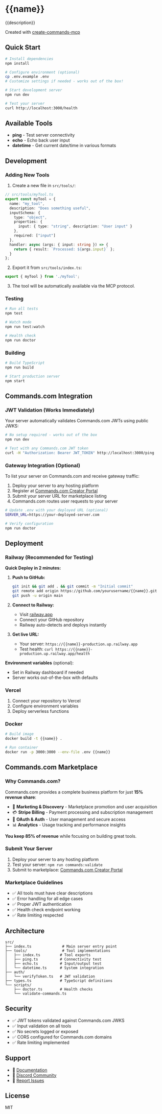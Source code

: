 # {{name}}

{{description}}

Created with [create-commands-mcp](https://www.npmjs.com/package/create-commands-mcp)

## Quick Start

```bash
# Install dependencies
npm install

# Configure environment (optional)
cp .env.example .env
# Customize settings if needed - works out of the box!

# Start development server
npm run dev

# Test your server
curl http://localhost:3000/health
```

## Available Tools

- **ping** - Test server connectivity
- **echo** - Echo back user input  
- **datetime** - Get current date/time in various formats

## Development

### Adding New Tools

1. Create a new file in `src/tools/`:

```typescript
// src/tools/myTool.ts
export const myTool = {
  name: "my_tool",
  description: "Does something useful",
  inputSchema: {
    type: "object",
    properties: {
      input: { type: "string", description: "User input" }
    },
    required: ["input"]
  },
  handler: async (args: { input: string }) => {
    return { result: `Processed: ${args.input}` };
  }
};
```

2. Export it from `src/tools/index.ts`:

```typescript
export { myTool } from './myTool';
```

3. The tool will be automatically available via the MCP protocol.

### Testing

```bash
# Run all tests
npm test

# Watch mode
npm run test:watch

# Health check
npm run doctor
```

### Building

```bash
# Build TypeScript
npm run build

# Start production server
npm start
```

## Commands.com Integration

### JWT Validation (Works Immediately)

Your server automatically validates Commands.com JWTs using public JWKS:

```bash
# No setup required - works out of the box
npm run dev

# Test with any Commands.com JWT token
curl -H "Authorization: Bearer JWT_TOKEN" http://localhost:3000/ping
```

### Gateway Integration (Optional)

To list your server on Commands.com and receive gateway traffic:

1. Deploy your server to any hosting platform
2. Register at [Commands.com Creator Portal](https://commands.com/creator/mcp-servers/new)
3. Submit your server URL for marketplace listing
4. Commands.com routes user requests to your server

```bash
# Update .env with your deployed URL (optional)
SERVER_URL=https://your-deployed-server.com

# Verify configuration
npm run doctor
```

## Deployment

### Railway (Recommended for Testing)

**Quick Deploy in 2 minutes:**

1. **Push to GitHub:**
   ```bash
   git init && git add . && git commit -m "Initial commit"
   git remote add origin https://github.com/yourusername/{{name}}.git
   git push -u origin main
   ```

2. **Connect to Railway:**
   - Visit [railway.app](https://railway.app)
   - Connect your GitHub repository
   - Railway auto-detects and deploys instantly

3. **Get live URL:**
   - Your server: `https://{{name}}-production.up.railway.app`
   - Test health: `curl https://{{name}}-production.up.railway.app/health`

**Environment variables** (optional):
- Set in Railway dashboard if needed
- Server works out-of-the-box with defaults

### Vercel

1. Connect your repository to Vercel
2. Configure environment variables
3. Deploy serverless functions

### Docker

```bash
# Build image
docker build -t {{name}} .

# Run container
docker run -p 3000:3000 --env-file .env {{name}}
```

## Commands.com Marketplace

### Why Commands.com?

Commands.com provides a complete business platform for just **15% revenue share**:

- 🎯 **Marketing & Discovery** - Marketplace promotion and user acquisition
- 💳 **Stripe Billing** - Payment processing and subscription management  
- 🔐 **OAuth & Auth** - User management and secure access
- 📊 **Analytics** - Usage tracking and performance insights

**You keep 85% of revenue** while focusing on building great tools.

### Submit Your Server

1. Deploy your server to any hosting platform
2. Test your server: `npm run commands:validate`
3. Submit to marketplace: [Commands.com Creator Portal](https://commands.com/creator/mcp-servers/new)

### Marketplace Guidelines

- ✅ All tools must have clear descriptions
- ✅ Error handling for all edge cases
- ✅ Proper JWT authentication
- ✅ Health check endpoint working
- ✅ Rate limiting respected

## Architecture

```
src/
├── index.ts              # Main server entry point
├── tools/                # Tool implementations
│   ├── index.ts         # Tool exports
│   ├── ping.ts          # Connectivity test
│   ├── echo.ts          # Input/output test
│   └── datetime.ts      # System integration
├── auth/
│   └── verifyToken.ts   # JWT validation
├── types.ts             # TypeScript definitions
└── scripts/
    ├── doctor.ts        # Health checks
    └── validate-commands.ts
```

## Security

- ✅ JWT tokens validated against Commands.com JWKS
- ✅ Input validation on all tools
- ✅ No secrets logged or exposed
- ✅ CORS configured for Commands.com domains
- ✅ Rate limiting implemented

## Support

- 📖 [Documentation](https://commands.com/docs/mcp)
- 💬 [Discord Community](https://discord.gg/commands)
- 🐛 [Report Issues](https://github.com/commands-com/create-commands-mcp/issues)

## License

MIT